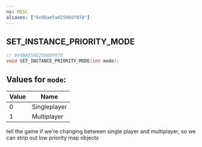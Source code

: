 ```yaml
---
ns: MISC
aliases: ["0x9bae5ad2508df078"]
---
```

## SET_INSTANCE_PRIORITY_MODE

```c
// 0x9BAE5AD2508DF078
void SET_INSTANCE_PRIORITY_MODE(int mode);
```

## Values for `mode`:
| Value | Name |
| --- | --- |
| 0 | Singleplayer |
| 1 | Multiplayer |


tell the game if we're changing between single player and multiplayer, so we can strip out low priority map objects

